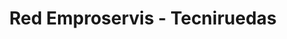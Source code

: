 ---
title: "Red Emproservis - Tecniruedas"
url: /quito/red-emproservis-tecniruedas/
shop: Autowerkstatt
---